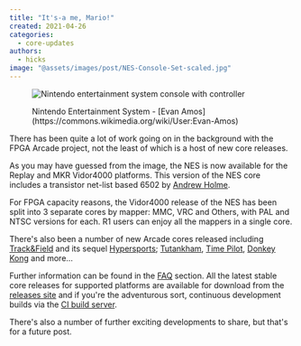 ```yaml
---
title: "It's-a me, Mario!"
created: 2021-04-26
categories: 
  - core-updates
authors: 
  - hicks
image: "@assets/images/post/NES-Console-Set-scaled.jpg"
---
```


<figure>

![Nintendo entertainment system console with controller](@assets/images/post/NES-Console-Set-1024x556.jpg)

<figcaption>Nintendo Entertainment System - [Evan Amos](https://commons.wikimedia.org/wiki/User:Evan-Amos)</figcaption>
</figure>

There has been quite a lot of work going on in the background with the FPGA Arcade project, not the least of which is a host of new core releases.

As you may have guessed from the image, the NES is now available for the Replay and MKR Vidor4000 platforms. This version of the NES core includes a transistor net-list based 6502 by [Andrew Holme](http://www.aholme.co.uk/6502/Main.htm).

For FPGA capacity reasons, the Vidor4000 release of the NES has been split into 3 separate cores by mapper: MMC, VRC and Others, with PAL and NTSC versions for each. R1 users can enjoy all the mappers in a single core.

There's also been a number of new Arcade cores released including [Track&Field](https://www.fpgaarcade.com/kb/trackfield/) and its sequel [Hypersports](https://www.fpgaarcade.com/kb/hypersports/); [Tutankham](https://www.fpgaarcade.com/kb/tutankham/), [Time Pilot](https://www.fpgaarcade.com/kb/timepilot/), [Donkey Kong](https://www.fpgaarcade.com/kb/donkey-kong-2/) and more...

<!-- TODO: Gallery component based on list of image names -->
<!-- \[gallery ids="66653,66025,66721,66764,66436,66479"\] -->

Further information can be found in the [FAQ](https://www.fpgaarcade.com/kbtopic/all/) section. All the latest stable core releases for supported platforms are available for download from the [releases site](https://build.fpgaarcade.com/releases/) and if you're the adventurous sort, continuous development builds via the [CI build server](https://build.fpgaarcade.com/).

There's also a number of further exciting developments to share, but that's for a future post.

